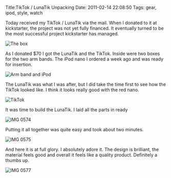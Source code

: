 Title:TikTok / LunaTik Unpacking
Date: 2011-02-14 22:08:50
Tags: gear, ipod, style, watch

Today received my TikTok / LunaTik via the mail. When I donated to it at
kickstarter, the project was not yet fully financed. It eventually turned to
be the most successful project kickstarter has managed.

![The box](/static/images/img_0567.jpg)

As I donated $70 I got the LunaTik and the TikTok. Inside were two boxes for
the two arm bands. The iPod nano I ordered a week ago and was ready for
insertion.

![Arm band and iPod](/static/images/img_0569.jpg)

The LunaTik was what I was after, but I did take the time first to see how the
TikTok looked like. I think it looks really good with the red nano.

![TikTok](/static/images/img_0572.jpg)

It was time to build the LunaTik. I laid all the parts in ready

![IMG 0574](/static/images/img_0574.jpg)

Putting it all together was quite easy and took about two minutes.

![IMG 0575](/static/images/img_0575.jpg)

And here it is at full glory. I absolutely adore it. The design is brilliant,
the material feels good and overall it feels like a quality product.
Definitely a thumbs up.

![IMG 0577](/static/images/lunatik-on-my-wrist.jpg)

